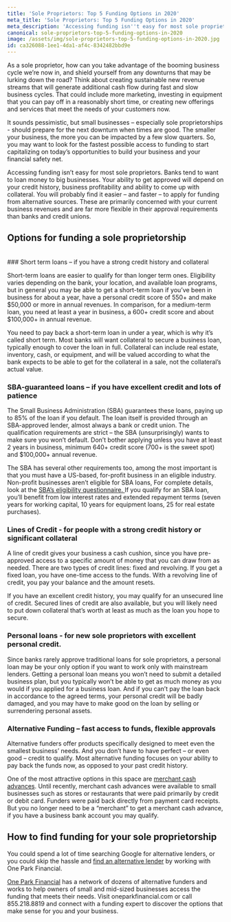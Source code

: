 ```yaml
---
title: 'Sole Proprietors: Top 5 Funding Options in 2020'
meta_title: 'Sole Proprietors: Top 5 Funding Options in 2020'
meta_description: 'Accessing funding isn''t easy for most sole proprietors. Banks tend to want to loan money to big businesses. Your ability to get approved will depend on your credit history, business profitability and ability to come up with collateral.'
canonical: sole-proprietors-top-5-funding-options-in-2020
image: /assets/img/sole-proprietors-top-5-funding-options-in-2020.jpg
id: ca326088-1ee1-4da1-af4c-8342482bbd9e
---
```

<p>As a sole proprietor, how can you take advantage of the booming business cycle we&rsquo;re now in, and shield yourself from any downturns that may be lurking down the road? Think about creating sustainable new revenue streams that will generate additional cash flow during fast and slow business cycles. That could include more marketing, investing in equipment that you can pay off in a reasonably short time, or creating new offerings and services that meet the needs of your customers now.</p>

<p>It sounds pessimistic, but small businesses &ndash; especially sole proprietorships - should prepare for the next downturn when times are good. The smaller your business, the more you can be impacted by a few slow quarters. So, you may want to look for the fastest possible access to funding to start capitalizing on today&rsquo;s opportunities to build your business and your financial safety net.</p>

<p>Accessing funding isn&rsquo;t easy for most sole proprietors. Banks tend to want to loan money to big businesses. Your ability to get approved will depend on your credit history, business profitability and ability to come up with collateral. You will probably find it easier &ndash; and faster &ndash; to apply for funding from alternative sources. These are primarily concerned with your current business revenues and are far more flexible in their approval requirements than banks and credit unions.</p>

## Options for funding a sole proprietorship
<br />
### Short term loans &ndash; if you have a strong credit history and collateral

<p>Short-term loans are easier to qualify for than longer term ones. Eligibility varies depending on the bank, your location, and available loan programs, but in general you may be able to get a short-term loan if you&rsquo;ve been in business for about a year, have a personal credit score of 550+ and make $50,000 or more in annual revenues. In comparison, for a medium-term loan, you need at least a year in business, a 600+ credit score and about $100,000+ in annual revenue.</p>

<p>You need to pay back a short-term loan in under a year, which is why it&rsquo;s called short term. Most banks will want collateral to secure a business loan, typically enough to cover the loan in full. Collateral can include real estate, inventory, cash, or equipment, and will be valued according to what the bank expects to be able to get for the collateral in a sale, not the collateral&rsquo;s actual value.</p>

### SBA-guaranteed loans &ndash; if you have excellent credit and lots of patience

<p>The Small Business Administration (SBA) guarantees these loans, paying up to 85% of the loan if you default. The loan itself is provided through an SBA-approved lender, almost always a bank or credit union. The qualification requirements are strict &ndash; the SBA (unsurprisingly) wants to make sure you won&rsquo;t default. Don&rsquo;t bother applying unless you have at least 2 years in business, minimum 640+ credit score (700+ is the sweet spot) and $100,000+ annual revenue.</p>

<p>The SBA has several other requirements too, among the most important is that you must have a US-based, for-profit business in an eligible industry. Non-profit businesses aren&rsquo;t eligible for SBA loans, For complete details, look at the&nbsp;<a href="https://www.sba.gov/sites/default/files/bank_eligibility_questionnaire_0.pdf">SBA&rsquo;s eligibility questionnaire.&nbsp;</a>If you qualify for an SBA loan, you&rsquo;ll benefit from low interest rates and extended repayment terms (seven years for working capital, 10 years for equipment loans, 25 for real estate purchases).</p>

### Lines of Credit - for people with a strong credit history or significant collateral

<p>A line of credit gives your business a cash cushion, since you have pre-approved access to a specific amount of money that you can draw from as needed. There are two types of credit lines: fixed and revolving. If you get a fixed loan, you have one-time access to the funds. With a revolving line of credit, you pay your balance and the amount resets.</p>

<p>If you have an excellent credit history, you may qualify for an unsecured line of credit. Secured lines of credit are also available, but you will likely need to put down collateral that&rsquo;s worth at least as much as the loan you hope to secure.</p>

### Personal loans - for new sole proprietors with excellent personal credit.

<p>Since banks rarely approve traditional loans for sole proprietors, a personal loan may be your only option if you want to work only with mainstream lenders. Getting a personal loan means you won&rsquo;t need to submit a detailed business plan, but you typically won&rsquo;t be able to get as much money as you would if you applied for a business loan. And if you can&rsquo;t pay the loan back in accordance to the agreed terms, your personal credit will be badly damaged, and you may have to make good on the loan by selling or surrendering personal assets.</p>

### Alternative Funding &ndash; fast access to funds, flexible approvals

<p>Alternative funders offer products specifically designed to meet even the smallest business&rsquo; needs. And you don&rsquo;t have to have perfect &ndash; or even good &ndash; credit to qualify. Most alternative funding focuses on your ability to pay back the funds now, as opposed to your past credit history.</p>

<p>One of the most attractive options in this space are <a href="https://www.oneparkfinancial.com/blog/do-merchant-cash-advances-mca-provide-fast-business-cash">merchant cash advances</a>. Until recently, merchant cash advances were available to small businesses such as stores or restaurants that were paid primarily by credit or debit card. Funders were paid back directly from payment card receipts. But you no longer need to be a &ldquo;merchant&rdquo; to get a merchant cash advance, if you have a business bank account you may qualify.</p>

## How to find funding for your sole proprietorship

<p>You could spend a lot of time searching Google for alternative lenders, or you could skip the hassle and&nbsp;<a href="https://www.oneparkfinancial.com/pre-qualification">find an alternative lender</a>&nbsp;by working with One Park Financial.</p>

<p><a href="https://www.oneparkfinancial.com/">One Park Financial</a>&nbsp;has a network of dozens of alternative funders and works to help owners of small and mid-sized businesses access the funding that meets their needs. Visit oneparkfinancial.com or call 855.218.8819 and connect with a funding expert to discover the options that make sense for you and your business.</p>